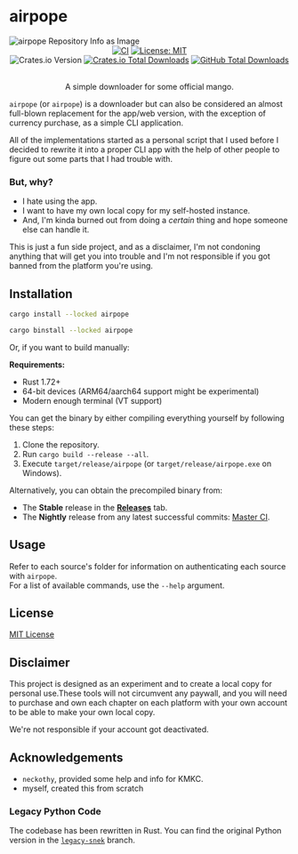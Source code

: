 # airpope

<picture>
  <source media="(prefers-color-scheme: dark)" srcset="https://socialify.git.ci/santa116-1/airpope/image?description=1&font=Rokkitt&forks=1&issues=1&language=1&name=1&owner=1&pulls=1&stargazers=1&theme=Dark">
  <img alt="airpope Repository Info as Image" src="https://socialify.git.ci/santa116-1/airpope/image?description=1&font=Rokkitt&forks=1&issues=1&language=1&name=1&owner=1&pulls=1&stargazers=1&theme=Light">
</picture>

<div align="center">
  <a href="https://github.com/santa116-1/airpope/actions/workflows/ci.yml"><img src="https://github.com/santa116-1/airpope/actions/workflows/ci.yml/badge.svg" alt="CI" /></a>
  <a href="https://github.com/santa116-1/airpope/blob/master/LICENSE"><img src="https://img.shields.io/github/license/santa116-1/airpope" alt="License: MIT" /></a><br />
  <img alt="Crates.io Version" src="https://img.shields.io/crates/v/airpope">
  <a href="https://crates.io/crates/airpope"><img src="https://img.shields.io/crates/d/airpope?logo=rust" alt="Crates.io Total Downloads" /></a>
  <a href="https://github.com/santa116-1/airpope/releases"><img src="https://img.shields.io/github/downloads/santa116-1/airpope/total?logo=github" alt="GitHub Total Downloads" /></a>
  <br /><br />
  <p>A simple downloader for some official mango.</p>
</div>

`airpope` (or `airpope`) is a downloader but can also be considered an almost full-blown replacement for the app/web version, with the exception of currency purchase, as a simple CLI application.

All of the implementations started as a personal script that I used before I decided to rewrite it into a proper CLI app with the help of other people to figure out some parts that I had trouble with.

### But, why?
- I hate using the app.
- I want to have my own local copy for my self-hosted instance.
- And, I'm kinda burned out from doing a *certain* thing and hope someone else can handle it.

This is just a fun side project, and as a disclaimer, I'm not condoning anything that will get you into trouble and I'm not responsible if you got banned from the platform you're using.

## Installation

```bash
cargo install --locked airpope
```
```bash
cargo binstall --locked airpope
```

Or, if you want to build manually:

**Requirements:**
- Rust 1.72+
- 64-bit devices (ARM64/aarch64 support might be experimental)
- Modern enough terminal (VT support)

You can get the binary by either compiling everything yourself by following these steps:
1. Clone the repository.
2. Run `cargo build --release --all`.
3. Execute `target/release/airpope` (or `target/release/airpope.exe` on Windows).

Alternatively, you can obtain the precompiled binary from:
- The **Stable** release in the **[Releases](https://github.com/santa116-1/airpope/releases)** tab.
- The **Nightly** release from any latest successful commits: [Master CI](https://github.com/santa116-1/airpope/actions/workflows/ci.yml?query=branch%3Amaster).

## Usage

Refer to each source's folder for information on authenticating each source with `airpope`.<br />
For a list of available commands, use the `--help` argument.


## License

[MIT License](LICENSE)

## Disclaimer

This project is designed as an experiment and to create a local copy for personal use.These tools will not circumvent any paywall, and you will need to purchase and own each chapter on each platform with your own account to be able to make your own local copy.

We're not responsible if your account got deactivated.

## Acknowledgements

- `neckothy`, provided some help and info for KMKC.
- myself, created this from scratch

### Legacy Python Code

The codebase has been rewritten in Rust. You can find the original Python version in the [`legacy-snek`](https://github.com/santa116-1/airpope/tree/legacy-snek) branch.
